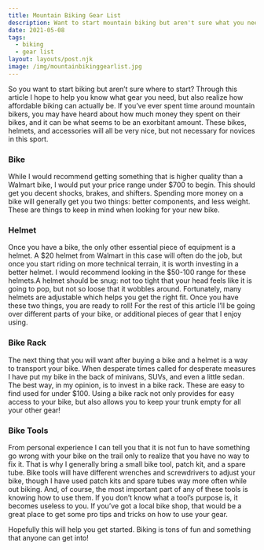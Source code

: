 ```yaml
---
title: Mountain Biking Gear List
description: Want to start mountain biking but aren't sure what you need to start? Or maybe a more important question, how much does starting in this sport need to cost? The answer, probably a lot less than you'd think.
date: 2021-05-08
tags:
  - biking
  - gear list
layout: layouts/post.njk
image: /img/mountainbikinggearlist.jpg
---
```


So you want to start biking but aren’t sure where to start? Through this article I hope to help you know what gear you need, but also realize how affordable biking can actually be. If you’ve ever spent time around mountain bikers, you may have heard about how much money they spent on their bikes, and it can be what seems to be an exorbitant amount. These bikes, helmets, and accessories will all be very nice, but not necessary for novices in this sport. 


### Bike 
While I would recommend getting something that is higher quality than a Walmart bike, I would put your price range under $700 to begin. This should get you decent shocks, brakes, and shifters. Spending more money on a bike will generally get you two things: better components, and less weight. These are things to keep in mind when looking for your new bike.


### Helmet
Once you have a bike, the only other essential piece of equipment is a helmet. A $20 helmet from Walmart in this case will often do the job, but once you start riding on more technical terrain, it is worth investing in a better helmet. I would recommend looking in the $50-100 range for these helmets.A helmet should be snug: not too tight that your head feels like it is going to pop, but not so loose that it wobbles around. Fortunately, many helmets are adjustable which helps you get the right fit.
Once you have these two things, you are ready to roll! For the rest of this article I’ll be going over different parts of your bike, or additional pieces of gear that I enjoy using.


### Bike Rack
The next thing that you will want after buying a bike and a helmet is a way to transport your bike. When desperate times called for desperate measures I have put my bike in the back of minivans, SUVs, and even a little sedan. The best way, in my opinion, is to invest in a bike rack.  These are easy to find used for under $100. Using a bike rack not only provides for easy access to your bike, but also allows you to keep your trunk empty for all your other gear!


### Bike Tools
From personal experience I can tell you that it is not fun to have something go wrong with your bike on the trail only to realize that you have no way to fix it. That is why I generally bring a small bike tool, patch kit, and a spare tube. Bike tools will have different wrenches and screwdrivers to adjust your bike, though I have used patch kits and spare tubes way more often while out biking. And, of course, the most important part of any of these tools is knowing how to use them. If you don’t know what a tool’s purpose is, it becomes useless to you. If you’ve got a local bike shop, that would be a great place to get some pro tips and tricks on how to use your gear.


Hopefully this will help you get started. Biking is tons of fun and something that anyone can get into!
